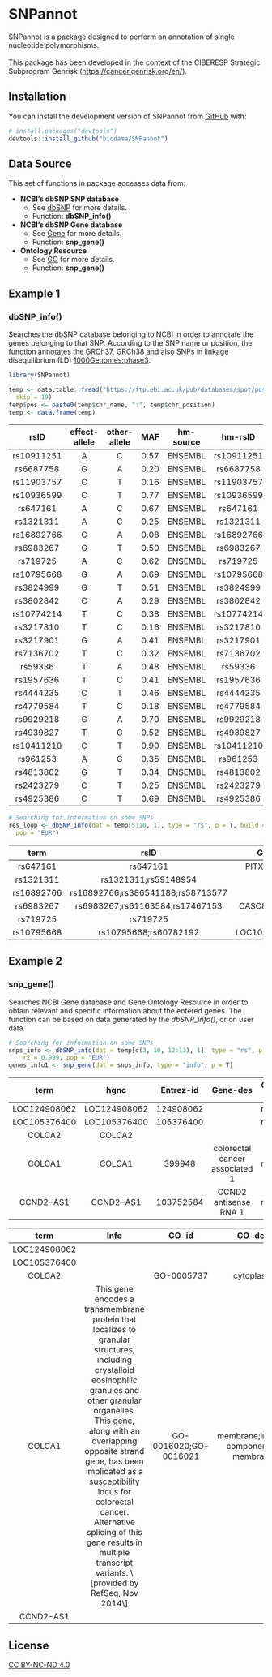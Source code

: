 
<!-- README.md is generated from README.Rmd. Please edit that file -->

# SNPannot

<!-- badges: start -->
<!-- badges: end -->

SNPannot is a package designed to perform an annotation of single
nucleotide polymorphisms. <br /> <br /> This package has been developed
in the context of the CIBERESP Strategic Subprogram Genrisk
(<https://cancer.genrisk.org/en/>).

## Installation

You can install the development version of SNPannot from
[GitHub](https://github.com/) with:

``` r
# install.packages("devtools")
devtools::install_github("biodama/SNPannot")
```

## Data Source

This set of functions in package accesses data from:

- **NCBI’s dbSNP SNP database**
  - See [dbSNP](https://www.ncbi.nlm.nih.gov/snp/) for more details.
  - Function: **dbSNP_info()**
- **NCBI’s dbSNP Gene database**
  - See [Gene](https://www.ncbi.nlm.nih.gov/gene/) for more details.
  - Function: **snp_gene()**
- **Ontology Resource**
  - See [GO](http://geneontology.org/) for more details.
  - Function: **snp_gene()**

## Example 1

### **dbSNP_info()**

Searches the dbSNP database belonging to NCBI in order to annotate the
genes belonging to that SNP. According to the SNP name or position, the
function annotates the GRCh37, GRCh38 and also SNPs in linkage
disequilibrium (LD)
[1000Genomes:phase3](https://www.internationalgenome.org/data).

``` r
library(SNPannot)

temp <- data.table::fread("https://ftp.ebi.ac.uk/pub/databases/spot/pgs/scores/PGS000146/ScoringFiles/Harmonized/PGS000146_hmPOS_GRCh37.txt.gz",
  skip = 19)
temp$pos <- paste0(temp$chr_name, ":", temp$chr_position)
temp <- data.frame(temp)
```

<table>
<thead>
<tr>
<th style="text-align:center;">
rsID
</th>
<th style="text-align:center;">
effect-allele
</th>
<th style="text-align:center;">
other-allele
</th>
<th style="text-align:center;">
MAF
</th>
<th style="text-align:center;">
hm-source
</th>
<th style="text-align:center;">
hm-rsID
</th>
<th style="text-align:center;">
hm-chr
</th>
<th style="text-align:center;">
hm-pos
</th>
<th style="text-align:center;">
Position
</th>
</tr>
</thead>
<tbody>
<tr>
<td style="text-align:center;">
rs10911251
</td>
<td style="text-align:center;">
A
</td>
<td style="text-align:center;">
C
</td>
<td style="text-align:center;">
0.57
</td>
<td style="text-align:center;">
ENSEMBL
</td>
<td style="text-align:center;">
rs10911251
</td>
<td style="text-align:center;">
1
</td>
<td style="text-align:center;">
183081194
</td>
<td style="text-align:center;">
1:183081194
</td>
</tr>
<tr>
<td style="text-align:center;">
rs6687758
</td>
<td style="text-align:center;">
G
</td>
<td style="text-align:center;">
A
</td>
<td style="text-align:center;">
0.20
</td>
<td style="text-align:center;">
ENSEMBL
</td>
<td style="text-align:center;">
rs6687758
</td>
<td style="text-align:center;">
1
</td>
<td style="text-align:center;">
222164948
</td>
<td style="text-align:center;">
1:222164948
</td>
</tr>
<tr>
<td style="text-align:center;">
rs11903757
</td>
<td style="text-align:center;">
C
</td>
<td style="text-align:center;">
T
</td>
<td style="text-align:center;">
0.16
</td>
<td style="text-align:center;">
ENSEMBL
</td>
<td style="text-align:center;">
rs11903757
</td>
<td style="text-align:center;">
2
</td>
<td style="text-align:center;">
192587204
</td>
<td style="text-align:center;">
2:192587204
</td>
</tr>
<tr>
<td style="text-align:center;">
rs10936599
</td>
<td style="text-align:center;">
C
</td>
<td style="text-align:center;">
T
</td>
<td style="text-align:center;">
0.77
</td>
<td style="text-align:center;">
ENSEMBL
</td>
<td style="text-align:center;">
rs10936599
</td>
<td style="text-align:center;">
3
</td>
<td style="text-align:center;">
169492101
</td>
<td style="text-align:center;">
3:169492101
</td>
</tr>
<tr>
<td style="text-align:center;">
rs647161
</td>
<td style="text-align:center;">
A
</td>
<td style="text-align:center;">
C
</td>
<td style="text-align:center;">
0.67
</td>
<td style="text-align:center;">
ENSEMBL
</td>
<td style="text-align:center;">
rs647161
</td>
<td style="text-align:center;">
5
</td>
<td style="text-align:center;">
134499092
</td>
<td style="text-align:center;">
5:134499092
</td>
</tr>
<tr>
<td style="text-align:center;">
rs1321311
</td>
<td style="text-align:center;">
A
</td>
<td style="text-align:center;">
C
</td>
<td style="text-align:center;">
0.25
</td>
<td style="text-align:center;">
ENSEMBL
</td>
<td style="text-align:center;">
rs1321311
</td>
<td style="text-align:center;">
6
</td>
<td style="text-align:center;">
36622900
</td>
<td style="text-align:center;">
6:36622900
</td>
</tr>
<tr>
<td style="text-align:center;">
rs16892766
</td>
<td style="text-align:center;">
C
</td>
<td style="text-align:center;">
A
</td>
<td style="text-align:center;">
0.08
</td>
<td style="text-align:center;">
ENSEMBL
</td>
<td style="text-align:center;">
rs16892766
</td>
<td style="text-align:center;">
8
</td>
<td style="text-align:center;">
117630683
</td>
<td style="text-align:center;">
8:117630683
</td>
</tr>
<tr>
<td style="text-align:center;">
rs6983267
</td>
<td style="text-align:center;">
G
</td>
<td style="text-align:center;">
T
</td>
<td style="text-align:center;">
0.50
</td>
<td style="text-align:center;">
ENSEMBL
</td>
<td style="text-align:center;">
rs6983267
</td>
<td style="text-align:center;">
8
</td>
<td style="text-align:center;">
128413305
</td>
<td style="text-align:center;">
8:128413305
</td>
</tr>
<tr>
<td style="text-align:center;">
rs719725
</td>
<td style="text-align:center;">
A
</td>
<td style="text-align:center;">
C
</td>
<td style="text-align:center;">
0.62
</td>
<td style="text-align:center;">
ENSEMBL
</td>
<td style="text-align:center;">
rs719725
</td>
<td style="text-align:center;">
9
</td>
<td style="text-align:center;">
6365683
</td>
<td style="text-align:center;">
9:6365683
</td>
</tr>
<tr>
<td style="text-align:center;">
rs10795668
</td>
<td style="text-align:center;">
G
</td>
<td style="text-align:center;">
A
</td>
<td style="text-align:center;">
0.69
</td>
<td style="text-align:center;">
ENSEMBL
</td>
<td style="text-align:center;">
rs10795668
</td>
<td style="text-align:center;">
10
</td>
<td style="text-align:center;">
8701219
</td>
<td style="text-align:center;">
10:8701219
</td>
</tr>
<tr>
<td style="text-align:center;">
rs3824999
</td>
<td style="text-align:center;">
G
</td>
<td style="text-align:center;">
T
</td>
<td style="text-align:center;">
0.51
</td>
<td style="text-align:center;">
ENSEMBL
</td>
<td style="text-align:center;">
rs3824999
</td>
<td style="text-align:center;">
11
</td>
<td style="text-align:center;">
74345550
</td>
<td style="text-align:center;">
11:74345550
</td>
</tr>
<tr>
<td style="text-align:center;">
rs3802842
</td>
<td style="text-align:center;">
C
</td>
<td style="text-align:center;">
A
</td>
<td style="text-align:center;">
0.29
</td>
<td style="text-align:center;">
ENSEMBL
</td>
<td style="text-align:center;">
rs3802842
</td>
<td style="text-align:center;">
11
</td>
<td style="text-align:center;">
111171709
</td>
<td style="text-align:center;">
11:111171709
</td>
</tr>
<tr>
<td style="text-align:center;">
rs10774214
</td>
<td style="text-align:center;">
T
</td>
<td style="text-align:center;">
C
</td>
<td style="text-align:center;">
0.38
</td>
<td style="text-align:center;">
ENSEMBL
</td>
<td style="text-align:center;">
rs10774214
</td>
<td style="text-align:center;">
12
</td>
<td style="text-align:center;">
4368352
</td>
<td style="text-align:center;">
12:4368352
</td>
</tr>
<tr>
<td style="text-align:center;">
rs3217810
</td>
<td style="text-align:center;">
T
</td>
<td style="text-align:center;">
C
</td>
<td style="text-align:center;">
0.16
</td>
<td style="text-align:center;">
ENSEMBL
</td>
<td style="text-align:center;">
rs3217810
</td>
<td style="text-align:center;">
12
</td>
<td style="text-align:center;">
4388271
</td>
<td style="text-align:center;">
12:4388271
</td>
</tr>
<tr>
<td style="text-align:center;">
rs3217901
</td>
<td style="text-align:center;">
G
</td>
<td style="text-align:center;">
A
</td>
<td style="text-align:center;">
0.41
</td>
<td style="text-align:center;">
ENSEMBL
</td>
<td style="text-align:center;">
rs3217901
</td>
<td style="text-align:center;">
12
</td>
<td style="text-align:center;">
4405389
</td>
<td style="text-align:center;">
12:4405389
</td>
</tr>
<tr>
<td style="text-align:center;">
rs7136702
</td>
<td style="text-align:center;">
T
</td>
<td style="text-align:center;">
C
</td>
<td style="text-align:center;">
0.32
</td>
<td style="text-align:center;">
ENSEMBL
</td>
<td style="text-align:center;">
rs7136702
</td>
<td style="text-align:center;">
12
</td>
<td style="text-align:center;">
50880216
</td>
<td style="text-align:center;">
12:50880216
</td>
</tr>
<tr>
<td style="text-align:center;">
rs59336
</td>
<td style="text-align:center;">
T
</td>
<td style="text-align:center;">
A
</td>
<td style="text-align:center;">
0.48
</td>
<td style="text-align:center;">
ENSEMBL
</td>
<td style="text-align:center;">
rs59336
</td>
<td style="text-align:center;">
12
</td>
<td style="text-align:center;">
115116352
</td>
<td style="text-align:center;">
12:115116352
</td>
</tr>
<tr>
<td style="text-align:center;">
rs1957636
</td>
<td style="text-align:center;">
T
</td>
<td style="text-align:center;">
C
</td>
<td style="text-align:center;">
0.41
</td>
<td style="text-align:center;">
ENSEMBL
</td>
<td style="text-align:center;">
rs1957636
</td>
<td style="text-align:center;">
14
</td>
<td style="text-align:center;">
54560018
</td>
<td style="text-align:center;">
14:54410919
</td>
</tr>
<tr>
<td style="text-align:center;">
rs4444235
</td>
<td style="text-align:center;">
C
</td>
<td style="text-align:center;">
T
</td>
<td style="text-align:center;">
0.46
</td>
<td style="text-align:center;">
ENSEMBL
</td>
<td style="text-align:center;">
rs4444235
</td>
<td style="text-align:center;">
14
</td>
<td style="text-align:center;">
54410919
</td>
<td style="text-align:center;">
14:54560018
</td>
</tr>
<tr>
<td style="text-align:center;">
rs4779584
</td>
<td style="text-align:center;">
T
</td>
<td style="text-align:center;">
C
</td>
<td style="text-align:center;">
0.18
</td>
<td style="text-align:center;">
ENSEMBL
</td>
<td style="text-align:center;">
rs4779584
</td>
<td style="text-align:center;">
15
</td>
<td style="text-align:center;">
32994756
</td>
<td style="text-align:center;">
15:32994756
</td>
</tr>
<tr>
<td style="text-align:center;">
rs9929218
</td>
<td style="text-align:center;">
G
</td>
<td style="text-align:center;">
A
</td>
<td style="text-align:center;">
0.70
</td>
<td style="text-align:center;">
ENSEMBL
</td>
<td style="text-align:center;">
rs9929218
</td>
<td style="text-align:center;">
16
</td>
<td style="text-align:center;">
68820946
</td>
<td style="text-align:center;">
16:68820946
</td>
</tr>
<tr>
<td style="text-align:center;">
rs4939827
</td>
<td style="text-align:center;">
T
</td>
<td style="text-align:center;">
C
</td>
<td style="text-align:center;">
0.52
</td>
<td style="text-align:center;">
ENSEMBL
</td>
<td style="text-align:center;">
rs4939827
</td>
<td style="text-align:center;">
18
</td>
<td style="text-align:center;">
46453463
</td>
<td style="text-align:center;">
18:46453463
</td>
</tr>
<tr>
<td style="text-align:center;">
rs10411210
</td>
<td style="text-align:center;">
C
</td>
<td style="text-align:center;">
T
</td>
<td style="text-align:center;">
0.90
</td>
<td style="text-align:center;">
ENSEMBL
</td>
<td style="text-align:center;">
rs10411210
</td>
<td style="text-align:center;">
19
</td>
<td style="text-align:center;">
33532300
</td>
<td style="text-align:center;">
19:33532300
</td>
</tr>
<tr>
<td style="text-align:center;">
rs961253
</td>
<td style="text-align:center;">
A
</td>
<td style="text-align:center;">
C
</td>
<td style="text-align:center;">
0.35
</td>
<td style="text-align:center;">
ENSEMBL
</td>
<td style="text-align:center;">
rs961253
</td>
<td style="text-align:center;">
20
</td>
<td style="text-align:center;">
6404281
</td>
<td style="text-align:center;">
20:6404281
</td>
</tr>
<tr>
<td style="text-align:center;">
rs4813802
</td>
<td style="text-align:center;">
G
</td>
<td style="text-align:center;">
T
</td>
<td style="text-align:center;">
0.34
</td>
<td style="text-align:center;">
ENSEMBL
</td>
<td style="text-align:center;">
rs4813802
</td>
<td style="text-align:center;">
20
</td>
<td style="text-align:center;">
6699595
</td>
<td style="text-align:center;">
20:6699595
</td>
</tr>
<tr>
<td style="text-align:center;">
rs2423279
</td>
<td style="text-align:center;">
C
</td>
<td style="text-align:center;">
T
</td>
<td style="text-align:center;">
0.25
</td>
<td style="text-align:center;">
ENSEMBL
</td>
<td style="text-align:center;">
rs2423279
</td>
<td style="text-align:center;">
20
</td>
<td style="text-align:center;">
7812350
</td>
<td style="text-align:center;">
20:7812350
</td>
</tr>
<tr>
<td style="text-align:center;">
rs4925386
</td>
<td style="text-align:center;">
C
</td>
<td style="text-align:center;">
T
</td>
<td style="text-align:center;">
0.69
</td>
<td style="text-align:center;">
ENSEMBL
</td>
<td style="text-align:center;">
rs4925386
</td>
<td style="text-align:center;">
20
</td>
<td style="text-align:center;">
60921044
</td>
<td style="text-align:center;">
20:60921044
</td>
</tr>
</tbody>
</table>

``` r
# Searching for information on some SNPs
res_loop <- dbSNP_info(dat = temp[5:10, 1], type = "rs", p = T, build = 37, r2 = 0.99,
  pop = "EUR")
```

<table>
<thead>
<tr>
<th style="text-align:center;">
term
</th>
<th style="text-align:center;">
rsID
</th>
<th style="text-align:center;">
Gene
</th>
<th style="text-align:center;">
Alleles
</th>
<th style="text-align:center;">
GRCh37
</th>
<th style="text-align:center;">
GRCh38
</th>
<th style="text-align:center;">
rsLD
</th>
</tr>
</thead>
<tbody>
<tr>
<td style="text-align:center;">
rs647161
</td>
<td style="text-align:center;">
rs647161
</td>
<td style="text-align:center;">
PITX1-AS1
</td>
<td style="text-align:center;">
C\>A,T
</td>
<td style="text-align:center;">
5:134499092
</td>
<td style="text-align:center;">
5:135163402
</td>
<td style="text-align:center;">
</td>
</tr>
<tr>
<td style="text-align:center;">
rs1321311
</td>
<td style="text-align:center;">
rs1321311;rs59148954
</td>
<td style="text-align:center;">
</td>
<td style="text-align:center;">
C\>A,G
</td>
<td style="text-align:center;">
6:36622900
</td>
<td style="text-align:center;">
6:36655123
</td>
<td style="text-align:center;">
</td>
</tr>
<tr>
<td style="text-align:center;">
rs16892766
</td>
<td style="text-align:center;">
rs16892766;rs386541188;rs58713577
</td>
<td style="text-align:center;">
</td>
<td style="text-align:center;">
A\>C
</td>
<td style="text-align:center;">
8:117630683
</td>
<td style="text-align:center;">
8:116618444
</td>
<td style="text-align:center;">
</td>
</tr>
<tr>
<td style="text-align:center;">
rs6983267
</td>
<td style="text-align:center;">
rs6983267;rs61163584;rs17467153
</td>
<td style="text-align:center;">
CASC8;CCAT2
</td>
<td style="text-align:center;">
G\>T
</td>
<td style="text-align:center;">
8:128413305
</td>
<td style="text-align:center;">
8:127401060
</td>
<td style="text-align:center;">
</td>
</tr>
<tr>
<td style="text-align:center;">
rs719725
</td>
<td style="text-align:center;">
rs719725
</td>
<td style="text-align:center;">
</td>
<td style="text-align:center;">
A\>C,G,T
</td>
<td style="text-align:center;">
9:6365683
</td>
<td style="text-align:center;">
9:6365683
</td>
<td style="text-align:center;">
</td>
</tr>
<tr>
<td style="text-align:center;">
rs10795668
</td>
<td style="text-align:center;">
rs10795668;rs60782192
</td>
<td style="text-align:center;">
LOC105376400
</td>
<td style="text-align:center;">
G\>A
</td>
<td style="text-align:center;">
10:8701219
</td>
<td style="text-align:center;">
10:8659256
</td>
<td style="text-align:center;">
</td>
</tr>
</tbody>
</table>

## Example 2

### **snp_gene()**

Searches NCBI Gene database and Gene Ontology Resource in order to
obtain relevant and specific information about the entered genes. The
function can be based on data generated by the *dbSNP_info()*, or on
user data.

``` r
# Searching for information on some SNPs
snps_info <- dbSNP_info(dat = temp[c(3, 10, 12:13), 1], type = "rs", p = T, build = 37,
    r2 = 0.999, pop = "EUR")
genes_info1 <- snp_gene(dat = snps_info, type = "info", p = T)
```

<table>
<thead>
<tr>
<th style="text-align:center;">
term
</th>
<th style="text-align:center;">
hgnc
</th>
<th style="text-align:center;">
Entrez-id
</th>
<th style="text-align:center;">
Gene-des
</th>
<th style="text-align:center;">
Gene-type
</th>
<th style="text-align:center;">
Refseq
</th>
<th style="text-align:center;">
Also
</th>
</tr>
</thead>
<tbody>
<tr>
<td style="text-align:center;">
LOC124908062
</td>
<td style="text-align:center;">
LOC124908062
</td>
<td style="text-align:center;">
124908062
</td>
<td style="text-align:center;">
</td>
<td style="text-align:center;">
ncRNA
</td>
<td style="text-align:center;">
MODEL
</td>
<td style="text-align:center;">
</td>
</tr>
<tr>
<td style="text-align:center;">
LOC105376400
</td>
<td style="text-align:center;">
LOC105376400
</td>
<td style="text-align:center;">
105376400
</td>
<td style="text-align:center;">
</td>
<td style="text-align:center;">
ncRNA
</td>
<td style="text-align:center;">
MODEL
</td>
<td style="text-align:center;">
</td>
</tr>
<tr>
<td style="text-align:center;">
COLCA2
</td>
<td style="text-align:center;">
COLCA2
</td>
<td style="text-align:center;">
</td>
<td style="text-align:center;">
</td>
<td style="text-align:center;">
</td>
<td style="text-align:center;">
</td>
<td style="text-align:center;">
</td>
</tr>
<tr>
<td style="text-align:center;">
COLCA1
</td>
<td style="text-align:center;">
COLCA1
</td>
<td style="text-align:center;">
399948
</td>
<td style="text-align:center;">
colorectal cancer associated 1
</td>
<td style="text-align:center;">
ncRNA
</td>
<td style="text-align:center;">
VALIDATED
</td>
<td style="text-align:center;">
CASC12; C11orf92; LOH11CR1F
</td>
</tr>
<tr>
<td style="text-align:center;">
CCND2-AS1
</td>
<td style="text-align:center;">
CCND2-AS1
</td>
<td style="text-align:center;">
103752584
</td>
<td style="text-align:center;">
CCND2 antisense RNA 1
</td>
<td style="text-align:center;">
ncRNA
</td>
<td style="text-align:center;">
VALIDATED
</td>
<td style="text-align:center;">
CCND2-AS2
</td>
</tr>
</tbody>
</table>
<table>
<thead>
<tr>
<th style="text-align:center;">
term
</th>
<th style="text-align:center;">
Info
</th>
<th style="text-align:center;">
GO-id
</th>
<th style="text-align:center;">
GO-des
</th>
</tr>
</thead>
<tbody>
<tr>
<td style="text-align:center;">
LOC124908062
</td>
<td style="text-align:center;">
</td>
<td style="text-align:center;">
</td>
<td style="text-align:center;">
</td>
</tr>
<tr>
<td style="text-align:center;">
LOC105376400
</td>
<td style="text-align:center;">
</td>
<td style="text-align:center;">
</td>
<td style="text-align:center;">
</td>
</tr>
<tr>
<td style="text-align:center;">
COLCA2
</td>
<td style="text-align:center;">
</td>
<td style="text-align:center;">
GO-0005737
</td>
<td style="text-align:center;">
cytoplasm
</td>
</tr>
<tr>
<td style="text-align:center;">
COLCA1
</td>
<td style="text-align:center;">
This gene encodes a transmembrane protein that localizes to granular
structures, including crystalloid eosinophilic granules and other
granular organelles. This gene, along with an overlapping opposite
strand gene, has been implicated as a susceptibility locus for
colorectal cancer. Alternative splicing of this gene results in multiple
transcript variants. \[provided by RefSeq, Nov 2014\]
</td>
<td style="text-align:center;">
GO-0016020;GO-0016021
</td>
<td style="text-align:center;">
membrane;integral component of membrane
</td>
</tr>
<tr>
<td style="text-align:center;">
CCND2-AS1
</td>
<td style="text-align:center;">
</td>
<td style="text-align:center;">
</td>
<td style="text-align:center;">
</td>
</tr>
</tbody>
</table>

## License

[CC BY-NC-ND
4.0](https://creativecommons.org/licenses/by-nc-nd/4.0/?ref=chooser-v1)
